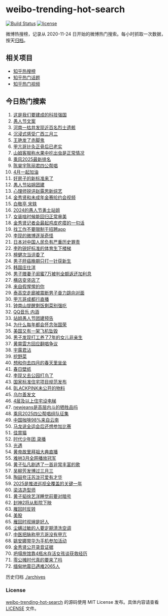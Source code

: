 # weibo-trending-hot-search

[![Build Status](https://github.com/justjavac/weibo-trending-hot-search/workflows/ci/badge.svg?branch=master)](https://github.com/justjavac/weibo-trending-hot-search/actions)
[![license](https://img.shields.io/github/license/justjavac/weibo-trending-hot-search)](https://github.com/justjavac/weibo-trending-hot-search/blob/master/LICENSE)

微博热搜榜，记录从 2020-11-24 日开始的微博热门搜索。每小时抓取一次数据，按天[归档](./archives)。

## 相关项目

- [知乎热搜榜](https://github.com/justjavac/zhihu-trending-top-search)
- [知乎热门话题](https://github.com/justjavac/zhihu-trending-hot-questions)
- [知乎热门视频](https://github.com/justjavac/zhihu-trending-hot-video)

## 今日热门搜索

<!-- BEGIN -->
<!-- 最后更新时间 Tue Apr 01 2025 02:51:04 GMT+0800 (China Standard Time) -->

1. [这是我们要建成的科技强国](https://s.weibo.com//weibo?q=%23%E8%BF%99%E6%98%AF%E6%88%91%E4%BB%AC%E8%A6%81%E5%BB%BA%E6%88%90%E7%9A%84%E7%A7%91%E6%8A%80%E5%BC%BA%E5%9B%BD%23&Refer=new_time)
1. [愚人节文案](https://s.weibo.com//weibo?q=%E6%84%9A%E4%BA%BA%E8%8A%82%E6%96%87%E6%A1%88&t=31&band_rank=6&Refer=top)
1. [河南一枯井发现近百名烈士遗骸](https://s.weibo.com//weibo?q=%23%E6%B2%B3%E5%8D%97%E4%B8%80%E6%9E%AF%E4%BA%95%E5%8F%91%E7%8E%B0%E8%BF%91%E7%99%BE%E5%90%8D%E7%83%88%E5%A3%AB%E9%81%97%E9%AA%B8%23&t=31&band_rank=5&Refer=top)
1. [沉浸式感受广西三月三](https://s.weibo.com//weibo?q=%23%E6%B2%89%E6%B5%B8%E5%BC%8F%E6%84%9F%E5%8F%97%E5%B9%BF%E8%A5%BF%E4%B8%89%E6%9C%88%E4%B8%89%23&t=31&band_rank=3&Refer=top)
1. [王艳发了赤脚鬼](https://s.weibo.com//weibo?q=%E7%8E%8B%E8%89%B3%E5%8F%91%E4%BA%86%E8%B5%A4%E8%84%9A%E9%AC%BC&t=31&band_rank=4&Refer=top)
1. [甲亢哥针灸正骨后已老实](https://s.weibo.com//weibo?q=%23%E7%94%B2%E4%BA%A2%E5%93%A5%E9%92%88%E7%81%B8%E6%AD%A3%E9%AA%A8%E5%90%8E%E5%B7%B2%E8%80%81%E5%AE%9E%23&t=31&band_rank=7&Refer=top)
1. [山姆客服称水果中吃出虫是正常情况](https://s.weibo.com//weibo?q=%23%E5%B1%B1%E5%A7%86%E5%AE%A2%E6%9C%8D%E7%A7%B0%E6%B0%B4%E6%9E%9C%E4%B8%AD%E5%90%83%E5%87%BA%E8%99%AB%E6%98%AF%E6%AD%A3%E5%B8%B8%E6%83%85%E5%86%B5%23&t=31&band_rank=1&Refer=top)
1. [乘风2025最新排名](https://s.weibo.com//weibo?q=%23%E4%B9%98%E9%A3%8E2025%E6%9C%80%E6%96%B0%E6%8E%92%E5%90%8D%23&t=31&band_rank=32&Refer=top)
1. [陈昊宇陈丽君四公帮唱](https://s.weibo.com//weibo?q=%23%E9%99%88%E6%98%8A%E5%AE%87%E9%99%88%E4%B8%BD%E5%90%9B%E5%9B%9B%E5%85%AC%E5%B8%AE%E5%94%B1%23&t=31&band_rank=2&Refer=top)
1. [4月一起加油](https://s.weibo.com//weibo?q=%234%E6%9C%88%E4%B8%80%E8%B5%B7%E5%8A%A0%E6%B2%B9%23&t=31&band_rank=10&Refer=top)
1. [好房子的新标准来了](https://s.weibo.com//weibo?q=%23%E5%A5%BD%E6%88%BF%E5%AD%90%E7%9A%84%E6%96%B0%E6%A0%87%E5%87%86%E6%9D%A5%E4%BA%86%23&t=31&band_rank=9&Refer=top)
1. [愚人节站姐团建](https://s.weibo.com//weibo?q=%23%E6%84%9A%E4%BA%BA%E8%8A%82%E7%AB%99%E5%A7%90%E5%9B%A2%E5%BB%BA%23&t=31&band_rank=11&Refer=top)
1. [心理师锐评赵露思新综艺](https://s.weibo.com//weibo?q=%23%E5%BF%83%E7%90%86%E5%B8%88%E9%94%90%E8%AF%84%E8%B5%B5%E9%9C%B2%E6%80%9D%E6%96%B0%E7%BB%BC%E8%89%BA%23&t=31&band_rank=12&Refer=top)
1. [金秀贤和未成年金赛纶约会视频](https://s.weibo.com//weibo?q=%E9%87%91%E7%A7%80%E8%B4%A4%E5%92%8C%E6%9C%AA%E6%88%90%E5%B9%B4%E9%87%91%E8%B5%9B%E7%BA%B6%E7%BA%A6%E4%BC%9A%E8%A7%86%E9%A2%91&t=31&band_rank=11&Refer=top)
1. [白敬亭 宋轶](https://s.weibo.com//weibo?q=%E7%99%BD%E6%95%AC%E4%BA%AD%20%E5%AE%8B%E8%BD%B6&t=31&band_rank=14&Refer=top)
1. [2024的愚人节勇士站姐](https://s.weibo.com//weibo?q=2024%E7%9A%84%E6%84%9A%E4%BA%BA%E8%8A%82%E5%8B%87%E5%A3%AB%E7%AB%99%E5%A7%90&t=31&band_rank=19&Refer=top)
1. [女装啥时候能回归正常审美](https://s.weibo.com//weibo?q=%E5%A5%B3%E8%A3%85%E5%95%A5%E6%97%B6%E5%80%99%E8%83%BD%E5%9B%9E%E5%BD%92%E6%AD%A3%E5%B8%B8%E5%AE%A1%E7%BE%8E&t=31&band_rank=15&Refer=top)
1. [金秀贤记者会最起鸡皮疙瘩的一句话](https://s.weibo.com//weibo?q=%23%E9%87%91%E7%A7%80%E8%B4%A4%E8%AE%B0%E8%80%85%E4%BC%9A%E6%9C%80%E8%B5%B7%E9%B8%A1%E7%9A%AE%E7%96%99%E7%98%A9%E7%9A%84%E4%B8%80%E5%8F%A5%E8%AF%9D%23&t=31&band_rank=18&Refer=top)
1. [找工作不要限制于招聘app](https://s.weibo.com//weibo?q=%E6%89%BE%E5%B7%A5%E4%BD%9C%E4%B8%8D%E8%A6%81%E9%99%90%E5%88%B6%E4%BA%8E%E6%8B%9B%E8%81%98app&t=31&band_rank=25&Refer=top)
1. [李现的微博逐渐奇怪](https://s.weibo.com//weibo?q=%23%E6%9D%8E%E7%8E%B0%E7%9A%84%E5%BE%AE%E5%8D%9A%E9%80%90%E6%B8%90%E5%A5%87%E6%80%AA%23&t=31&band_rank=17&Refer=top)
1. [日本对中国人民负有严重历史罪责](https://s.weibo.com//weibo?q=%23%E6%97%A5%E6%9C%AC%E5%AF%B9%E4%B8%AD%E5%9B%BD%E4%BA%BA%E6%B0%91%E8%B4%9F%E6%9C%89%E4%B8%A5%E9%87%8D%E5%8E%86%E5%8F%B2%E7%BD%AA%E8%B4%A3%23&t=31&band_rank=46&Refer=top)
1. [李昀锐好标准的体育生下楼梯](https://s.weibo.com//weibo?q=%23%E6%9D%8E%E6%98%80%E9%94%90%E5%A5%BD%E6%A0%87%E5%87%86%E7%9A%84%E4%BD%93%E8%82%B2%E7%94%9F%E4%B8%8B%E6%A5%BC%E6%A2%AF%23&t=31&band_rank=22&Refer=top)
1. [檀健次当评委了](https://s.weibo.com//weibo?q=%23%E6%AA%80%E5%81%A5%E6%AC%A1%E5%BD%93%E8%AF%84%E5%A7%94%E4%BA%86%23&t=31&band_rank=24&Refer=top)
1. [男子肝癌晚期只打一针获新生](https://s.weibo.com//weibo?q=%23%E7%94%B7%E5%AD%90%E8%82%9D%E7%99%8C%E6%99%9A%E6%9C%9F%E5%8F%AA%E6%89%93%E4%B8%80%E9%92%88%E8%8E%B7%E6%96%B0%E7%94%9F%23&t=31&band_rank=18&Refer=top)
1. [韩国庄仕洋](https://s.weibo.com//weibo?q=%E9%9F%A9%E5%9B%BD%E5%BA%84%E4%BB%95%E6%B4%8B&t=31&band_rank=27&Refer=top)
1. [男子赠妻子闺蜜7万被判全额返还加利息](https://s.weibo.com//weibo?q=%23%E7%94%B7%E5%AD%90%E8%B5%A0%E5%A6%BB%E5%AD%90%E9%97%BA%E8%9C%9C7%E4%B8%87%E8%A2%AB%E5%88%A4%E5%85%A8%E9%A2%9D%E8%BF%94%E8%BF%98%E5%8A%A0%E5%88%A9%E6%81%AF%23&t=31&band_rank=29&Refer=top)
1. [横店变竖店了](https://s.weibo.com//weibo?q=%23%E6%A8%AA%E5%BA%97%E5%8F%98%E7%AB%96%E5%BA%97%E4%BA%86%23&t=31&band_rank=21&Refer=top)
1. [来自假惺惺的你](https://s.weibo.com//weibo?q=%23%E6%9D%A5%E8%87%AA%E5%81%87%E6%83%BA%E6%83%BA%E7%9A%84%E4%BD%A0%23&t=31&band_rank=45&Refer=top)
1. [泰高空走廊被震断男子奋力跳向对面](https://s.weibo.com//weibo?q=%23%E6%B3%B0%E9%AB%98%E7%A9%BA%E8%B5%B0%E5%BB%8A%E8%A2%AB%E9%9C%87%E6%96%AD%E7%94%B7%E5%AD%90%E5%A5%8B%E5%8A%9B%E8%B7%B3%E5%90%91%E5%AF%B9%E9%9D%A2%23&t=31&band_rank=29&Refer=top)
1. [甲亢哥成都行直播](https://s.weibo.com//weibo?q=%23%E7%94%B2%E4%BA%A2%E5%93%A5%E6%88%90%E9%83%BD%E8%A1%8C%E7%9B%B4%E6%92%AD%23&t=31&band_rank=38&Refer=top)
1. [钟南山提醒剩饭剩菜别强吃](https://s.weibo.com//weibo?q=%23%E9%92%9F%E5%8D%97%E5%B1%B1%E6%8F%90%E9%86%92%E5%89%A9%E9%A5%AD%E5%89%A9%E8%8F%9C%E5%88%AB%E5%BC%BA%E5%90%83%23&t=31&band_rank=33&Refer=top)
1. [QQ音乐 内涵](https://s.weibo.com//weibo?q=QQ%E9%9F%B3%E4%B9%90%20%E5%86%85%E6%B6%B5&t=31&band_rank=31&Refer=top)
1. [站姐愚人节团建预告](https://s.weibo.com//weibo?q=%23%E7%AB%99%E5%A7%90%E6%84%9A%E4%BA%BA%E8%8A%82%E5%9B%A2%E5%BB%BA%E9%A2%84%E5%91%8A%23&t=31&band_rank=13&Refer=top)
1. [为什么每年都会怀念张国荣](https://s.weibo.com//weibo?q=%E4%B8%BA%E4%BB%80%E4%B9%88%E6%AF%8F%E5%B9%B4%E9%83%BD%E4%BC%9A%E6%80%80%E5%BF%B5%E5%BC%A0%E5%9B%BD%E8%8D%A3&t=31&band_rank=20&Refer=top)
1. [美国又有一架飞机坠毁](https://s.weibo.com//weibo?q=%23%E7%BE%8E%E5%9B%BD%E5%8F%88%E6%9C%89%E4%B8%80%E6%9E%B6%E9%A3%9E%E6%9C%BA%E5%9D%A0%E6%AF%81%23&t=31&band_rank=35&Refer=top)
1. [男子发现打工养了7年的女儿非亲生](https://s.weibo.com//weibo?q=%23%E7%94%B7%E5%AD%90%E5%8F%91%E7%8E%B0%E6%89%93%E5%B7%A5%E5%85%BB%E4%BA%867%E5%B9%B4%E7%9A%84%E5%A5%B3%E5%84%BF%E9%9D%9E%E4%BA%B2%E7%94%9F%23&t=31&band_rank=42&Refer=top)
1. [黄霄雲方回应翻唱争议](https://s.weibo.com//weibo?q=%23%E9%BB%84%E9%9C%84%E9%9B%B2%E6%96%B9%E5%9B%9E%E5%BA%94%E7%BF%BB%E5%94%B1%E4%BA%89%E8%AE%AE%23&t=31&band_rank=37&Refer=top)
1. [宇露君沾](https://s.weibo.com//weibo?q=%E5%AE%87%E9%9C%B2%E5%90%9B%E6%B2%BE&t=31&band_rank=23&Refer=top)
1. [挖野菜](https://s.weibo.com//weibo?q=%E6%8C%96%E9%87%8E%E8%8F%9C&t=31&band_rank=48&Refer=top)
1. [想和你去四月的春天里坐坐](https://s.weibo.com//weibo?q=%23%E6%83%B3%E5%92%8C%E4%BD%A0%E5%8E%BB%E5%9B%9B%E6%9C%88%E7%9A%84%E6%98%A5%E5%A4%A9%E9%87%8C%E5%9D%90%E5%9D%90%23&t=31&band_rank=47&Refer=top)
1. [春日壁纸](https://s.weibo.com//weibo?q=%E6%98%A5%E6%97%A5%E5%A3%81%E7%BA%B8&t=31&band_rank=40&Refer=top)
1. [李现又去公园打鸟了](https://s.weibo.com//weibo?q=%23%E6%9D%8E%E7%8E%B0%E5%8F%88%E5%8E%BB%E5%85%AC%E5%9B%AD%E6%89%93%E9%B8%9F%E4%BA%86%23&t=31&band_rank=39&Refer=top)
1. [国家标准住宅项目规范发布](https://s.weibo.com//weibo?q=%23%E5%9B%BD%E5%AE%B6%E6%A0%87%E5%87%86%E4%BD%8F%E5%AE%85%E9%A1%B9%E7%9B%AE%E8%A7%84%E8%8C%83%E5%8F%91%E5%B8%83%23&t=31&band_rank=34&Refer=top)
1. [BLACKPINK未公开的物料](https://s.weibo.com//weibo?q=%23BLACKPINK%E6%9C%AA%E5%85%AC%E5%BC%80%E7%9A%84%E7%89%A9%E6%96%99%23&t=31&band_rank=45&Refer=top)
1. [乌尔善发文](https://s.weibo.com//weibo?q=%23%E4%B9%8C%E5%B0%94%E5%96%84%E5%8F%91%E6%96%87%23&t=31&band_rank=41&Refer=top)
1. [4层及以上住宅设电梯](https://s.weibo.com//weibo?q=%234%E5%B1%82%E5%8F%8A%E4%BB%A5%E4%B8%8A%E4%BD%8F%E5%AE%85%E8%AE%BE%E7%94%B5%E6%A2%AF%23&t=31&band_rank=46&Refer=top)
1. [newjeans是高层内斗的牺牲品吗](https://s.weibo.com//weibo?q=newjeans%E6%98%AF%E9%AB%98%E5%B1%82%E5%86%85%E6%96%97%E7%9A%84%E7%89%BA%E7%89%B2%E5%93%81%E5%90%97&t=31&band_rank=44&Refer=top)
1. [乘风2025四公帮唱组队征集](https://s.weibo.com//weibo?q=%23%E4%B9%98%E9%A3%8E2025%E5%9B%9B%E5%85%AC%E5%B8%AE%E5%94%B1%E7%BB%84%E9%98%9F%E5%BE%81%E9%9B%86%23&t=31&band_rank=20&Refer=top)
1. [中国咖啡98%来自云南](https://s.weibo.com//weibo?q=%23%E4%B8%AD%E5%9B%BD%E5%92%96%E5%95%A198%25%E6%9D%A5%E8%87%AA%E4%BA%91%E5%8D%97%23&t=31&band_rank=33&Refer=top)
1. [马龙说全运会后还想参加比赛](https://s.weibo.com//weibo?q=%23%E9%A9%AC%E9%BE%99%E8%AF%B4%E5%85%A8%E8%BF%90%E4%BC%9A%E5%90%8E%E8%BF%98%E6%83%B3%E5%8F%82%E5%8A%A0%E6%AF%94%E8%B5%9B%23&t=31&band_rank=50&Refer=top)
1. [佳霏猫](https://s.weibo.com//weibo?q=%E4%BD%B3%E9%9C%8F%E7%8C%AB&t=31&band_rank=28&Refer=top)
1. [时代少年团 录播](https://s.weibo.com//weibo?q=%E6%97%B6%E4%BB%A3%E5%B0%91%E5%B9%B4%E5%9B%A2%20%E5%BD%95%E6%92%AD&t=31&band_rank=8&Refer=top)
1. [光遇](https://s.weibo.com//weibo?q=%E5%85%89%E9%81%87&t=31&band_rank=49&Refer=top)
1. [黄帝故里拜祖大典直播](https://s.weibo.com//weibo?q=%23%E9%BB%84%E5%B8%9D%E6%95%85%E9%87%8C%E6%8B%9C%E7%A5%96%E5%A4%A7%E5%85%B8%E7%9B%B4%E6%92%AD%23&t=31&band_rank=49&Refer=top)
1. [难哄3月全网播放冠军](https://s.weibo.com//weibo?q=%23%E9%9A%BE%E5%93%843%E6%9C%88%E5%85%A8%E7%BD%91%E6%92%AD%E6%94%BE%E5%86%A0%E5%86%9B%23&t=31&band_rank=36&Refer=top)
1. [黄子弘凡剧透了一首非常丰富的歌](https://s.weibo.com//weibo?q=%E9%BB%84%E5%AD%90%E5%BC%98%E5%87%A1%E5%89%A7%E9%80%8F%E4%BA%86%E4%B8%80%E9%A6%96%E9%9D%9E%E5%B8%B8%E4%B8%B0%E5%AF%8C%E7%9A%84%E6%AD%8C&t=31&band_rank=46&Refer=top)
1. [吴柳芳发博过三月三](https://s.weibo.com//weibo?q=%23%E5%90%B4%E6%9F%B3%E8%8A%B3%E5%8F%91%E5%8D%9A%E8%BF%87%E4%B8%89%E6%9C%88%E4%B8%89%23&t=31&band_rank=30&Refer=top)
1. [陶喆夸汪苏泷可爱有才华](https://s.weibo.com//weibo?q=%23%E9%99%B6%E5%96%86%E5%A4%B8%E6%B1%AA%E8%8B%8F%E6%B3%B7%E5%8F%AF%E7%88%B1%E6%9C%89%E6%89%8D%E5%8D%8E%23&t=31&band_rank=42&Refer=top)
1. [2025是推进巡视全覆盖的关键一年](https://s.weibo.com//weibo?q=%232025%E6%98%AF%E6%8E%A8%E8%BF%9B%E5%B7%A1%E8%A7%86%E5%85%A8%E8%A6%86%E7%9B%96%E7%9A%84%E5%85%B3%E9%94%AE%E4%B8%80%E5%B9%B4%23&Refer=new_time)
1. [梁洁造型师](https://s.weibo.com//weibo?q=%E6%A2%81%E6%B4%81%E9%80%A0%E5%9E%8B%E5%B8%88&t=31&band_rank=43&Refer=top)
1. [黄子韬徐艺洋睡觉前要对暗号](https://s.weibo.com//weibo?q=%23%E9%BB%84%E5%AD%90%E9%9F%AC%E5%BE%90%E8%89%BA%E6%B4%8B%E7%9D%A1%E8%A7%89%E5%89%8D%E8%A6%81%E5%AF%B9%E6%9A%97%E5%8F%B7%23&t=31&band_rank=49&Refer=top)
1. [封神2将从影院下映](https://s.weibo.com//weibo?q=%23%E5%B0%81%E7%A5%9E2%E5%B0%86%E4%BB%8E%E5%BD%B1%E9%99%A2%E4%B8%8B%E6%98%A0%23&t=31&band_rank=50&Refer=top)
1. [雁回时反转](https://s.weibo.com//weibo?q=%E9%9B%81%E5%9B%9E%E6%97%B6%E5%8F%8D%E8%BD%AC&t=31&band_rank=42&Refer=top)
1. [美股](https://s.weibo.com//weibo?q=%E7%BE%8E%E8%82%A1&t=31&band_rank=35&Refer=top)
1. [雁回时叔婶是好人](https://s.weibo.com//weibo?q=%23%E9%9B%81%E5%9B%9E%E6%97%B6%E5%8F%94%E5%A9%B6%E6%98%AF%E5%A5%BD%E4%BA%BA%23&t=31&band_rank=50&Refer=top)
1. [尘螨过敏的人要定期清洗空调](https://s.weibo.com//weibo?q=%23%E5%B0%98%E8%9E%A8%E8%BF%87%E6%95%8F%E7%9A%84%E4%BA%BA%E8%A6%81%E5%AE%9A%E6%9C%9F%E6%B8%85%E6%B4%97%E7%A9%BA%E8%B0%83%23&t=31&band_rank=50&Refer=top)
1. [中医把脉称甲亢哥没有甲亢](https://s.weibo.com//weibo?q=%23%E4%B8%AD%E5%8C%BB%E6%8A%8A%E8%84%89%E7%A7%B0%E7%94%B2%E4%BA%A2%E5%93%A5%E6%B2%A1%E6%9C%89%E7%94%B2%E4%BA%A2%23&t=31&band_rank=26&Refer=top)
1. [姚安娜带华为手机参加活动](https://s.weibo.com//weibo?q=%23%E5%A7%9A%E5%AE%89%E5%A8%9C%E5%B8%A6%E5%8D%8E%E4%B8%BA%E6%89%8B%E6%9C%BA%E5%8F%82%E5%8A%A0%E6%B4%BB%E5%8A%A8%23&t=31&band_rank=50&Refer=top)
1. [金秀贤公开录音证据](https://s.weibo.com//weibo?q=%23%E9%87%91%E7%A7%80%E8%B4%A4%E5%85%AC%E5%BC%80%E5%BD%95%E9%9F%B3%E8%AF%81%E6%8D%AE%23&t=31&band_rank=16&Refer=top)
1. [坍塌旅馆靠4瓶水存活女孩谈获救经历](https://s.weibo.com//weibo?q=%23%E5%9D%8D%E5%A1%8C%E6%97%85%E9%A6%86%E9%9D%A04%E7%93%B6%E6%B0%B4%E5%AD%98%E6%B4%BB%E5%A5%B3%E5%AD%A9%E8%B0%88%E8%8E%B7%E6%95%91%E7%BB%8F%E5%8E%86%23&t=31&band_rank=40&Refer=top)
1. [零公摊时代真的要来了吗](https://s.weibo.com//weibo?q=%23%E9%9B%B6%E5%85%AC%E6%91%8A%E6%97%B6%E4%BB%A3%E7%9C%9F%E7%9A%84%E8%A6%81%E6%9D%A5%E4%BA%86%E5%90%97%23&t=31&band_rank=44&Refer=top)
1. [缅甸地震已遇难2065人](https://s.weibo.com//weibo?q=%23%E7%BC%85%E7%94%B8%E5%9C%B0%E9%9C%87%E5%B7%B2%E9%81%87%E9%9A%BE2065%E4%BA%BA%23&t=31&band_rank=48&Refer=top)

<!-- END -->

历史归档 [./archives](./archives)

### License

[weibo-trending-hot-search](https://github.com/justjavac/weibo-trending-hot-search) 的源码使用 MIT License
发布。具体内容请查看 [LICENSE](./LICENSE) 文件。
